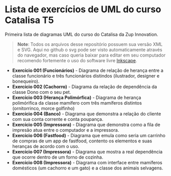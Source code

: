 
# Lista de exercícios de UML do curso Catalisa T5
Primeira lista de diagramas UML do curso do Catalisa da Zup Innovation.

>
> **Note**: Todos os arquivos desse repositório possuem sua versão XML e SVG. Aqui no github o svg pode ser visto automaticamente através do navegador, mas caso queria baixar para editar em seu computador recomendo fortemente o uso do software livre [Inkscape](http://www.inkscape.org).

- **Exercício 001 (Funcionários)** - Diagrama de relação de herança entre a classe funcionário e três funcionários distindos (ilustrador, designer e bonequeiro).
- **Exercício 002 (Cachorro)** - Diagrama da relação de dependência da classe Dono com o seu pet.
- **Exercício 003 (Herança Polimórfica)** - Diagrama de herança polimórifica da classe mamífero com três mamíferos distintos (ornitorrinco, morce golfinho)
- **Exercício 004 (Banco)** - Diagrama que demonstra a relação do cliente com sua conta corrente e conta poupança.
- **Exercício 005 (Impressora)** - Diagrama que demonstra como a fila de impresão atua entre o computador e a impressora.
- **Exercício 006 (Fastfood)** -  Diagrama que emula como seria um carrinho de compras de um app de fastfood, contento os elementos e suas heranças de acordo com o uso.
- **Exercício 007 (Impressora)** - Diagrama que mostra a real dependência que ocorre dentro de um forno de cozinha.
- **Exercício 008 (Impressora)** - Diagrama com interface entre mamíferos domésticos (um cachorro e um gato) e a classe dos animais selvagens.